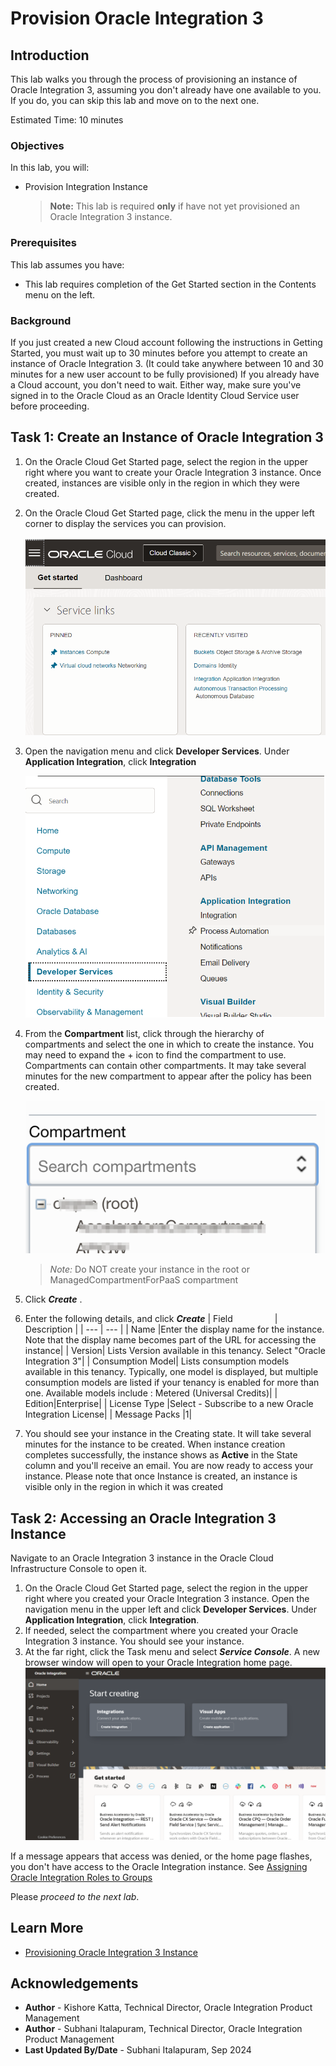 # Provision Oracle Integration 3

## Introduction

This lab walks you through the process of provisioning an instance of Oracle Integration 3, assuming you don't already have one available to you. If you do, you can skip this lab and move on to the next one.

Estimated Time: 10 minutes

### Objectives

In this lab, you will:
* Provision Integration Instance

    > **Note:** This lab is required **only** if have not yet provisioned an Oracle Integration 3 instance.

### Prerequisites

This lab assumes you have:
* This lab requires completion of the Get Started section in the Contents menu on the left.

### Background

If you just created a new Cloud account following the instructions in Getting Started, you must wait up to 30 minutes before you attempt to create an instance of Oracle Integration 3. (It could take anywhere between 10 and 30 minutes for a new user account to be fully provisioned) If you already have a Cloud account, you don't need to wait. Either way, make sure you've signed in to the Oracle Cloud as an Oracle Identity Cloud Service user before proceeding.

## Task 1: Create an Instance of Oracle Integration 3

1. On the Oracle Cloud Get Started page, select the region in the upper right where you want to create your Oracle Integration 3 instance. Once created, instances are visible only in the region in which they were created.

2. On the Oracle Cloud Get Started page, click the menu in the upper left corner to display the services you can provision.

    ![OCI Services](./images/hamburger.png)

3. Open the navigation menu and click **Developer Services**. Under **Application Integration**, click **Integration**

    ![OCI Developer Services](./images/integration-landing-page.png)

4. From the **Compartment** list, click through the hierarchy of compartments and select the one in which to create the instance. You may need to expand the + icon to find the compartment to use. Compartments can contain other compartments. It may take several minutes for the new compartment to appear after the policy has been created.

    ![OCI Compartments](./images/compartment-expand.png)

    > *Note:* Do NOT create your instance in the root or ManagedCompartmentForPaaS compartment

5. Click ***Create*** .

6. Enter the following details, and click ***Create***
    | Field &nbsp; &nbsp; &nbsp; &nbsp; &nbsp; &nbsp; &nbsp; &nbsp; | Description |
    | --- | --- |
    | Name |Enter the display name for the instance. Note that the display name becomes part of the URL for accessing the instance|
    | Version| Lists Version available in this tenancy. Select "Oracle Integration 3"|
    | Consumption Model| Lists consumption models available in this tenancy. Typically, one model is displayed, but multiple consumption models are listed if your tenancy is enabled for more than one. Available models include : Metered (Universal Credits)|
    | Edition|Enterprise|
    | License Type |Select - Subscribe to a new Oracle Integration License|
    | Message Packs |1|

7. You should see your instance in the Creating state. It will take several minutes for the instance to be created. When instance creation completes successfully, the instance shows as **Active** in the State column and you'll receive an email. You are now ready to access your instance.
Please note that once Instance is created, an instance is visible only in the region in which it was created

## Task 2: Accessing an Oracle Integration 3 Instance

Navigate to an Oracle Integration 3 instance in the Oracle Cloud Infrastructure Console to open it.

1. On the Oracle Cloud Get Started page, select the region in the upper right where you created your Oracle Integration 3 instance. Open the navigation menu in the upper left and click **Developer Services**. Under **Application Integration**, click **Integration**.
2. If needed, select the compartment where you created your Oracle Integration 3 instance. You should see your instance.
3. At the far right, click the Task menu and select ***Service Console***. A new browser window will open to your Oracle Integration home page.
    ![Oracle Integration Home Page](./images/oic3-homepage.png)

If a message appears that access was denied, or the home page flashes, you don't have access to the Oracle Integration instance. See [Assigning Oracle Integration Roles to Groups](https://docs.oracle.com/en/cloud/paas/application-integration/oracle-integration-oci/henosis-assigning-oic-roles-groups-identity-domain.html)

Please *proceed to the next lab*.

## Learn More

* [Provisioning Oracle Integration 3 Instance](https://docs.oracle.com/en/cloud/paas/application-integration/oracle-integration-oci/creating-oracle-integration-instance.html#GUID-930F40E8-5149-4091-9CDA-8E05C8449BA6)


## Acknowledgements
* **Author** - Kishore Katta, Technical Director, Oracle Integration Product Management
* **Author** - Subhani Italapuram, Technical Director, Oracle Integration Product Management
* **Last Updated By/Date** - Subhani Italapuram, Sep 2024

